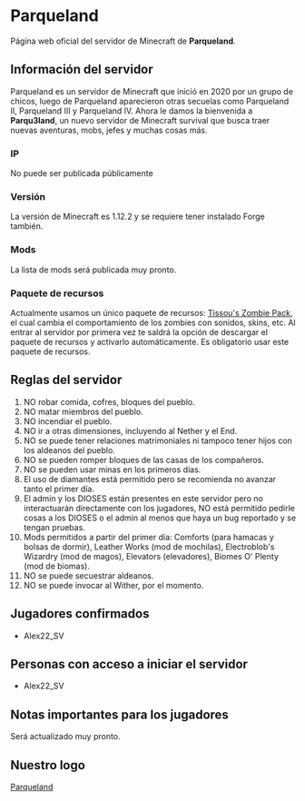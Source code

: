 # Parqueland
Página web oficial del servidor de Minecraft de **Parqueland**.

## Información del servidor
Parqueland es un servidor de Minecraft que inició en 2020 por un grupo de chicos, luego de Parqueland aparecieron otras secuelas como Parqueland II, Parqueland III y Parqueland IV. Ahora le damos la bienvenida a **Parqu3land**, un nuevo servidor de Minecraft survival que busca traer nuevas aventuras, mobs, jefes y muchas cosas más.
### IP
No puede ser publicada públicamente
### Versión
La versión de Minecraft es 1.12.2 y se requiere tener instalado Forge también.
### Mods
La lista de mods será publicada muy pronto.
### Paquete de recursos
Actualmente usamos un único paquete de recursos: [Tissou's Zombie Pack](https://www.curseforge.com/minecraft/texture-packs/tissous-zombie-pack-optifine-1-7x-1-16), el cual cambia el comportamiento de los zombies con sonidos, skins, etc.
Al entrar al servidor por primera vez te saldrá la opción de descargar el paquete de recursos y activarlo automáticamente. Es obligatorio usar este paquete de recursos.
## Reglas del servidor
1. NO robar comida, cofres, bloques del pueblo.
2. NO matar miembros del pueblo.
3. NO incendiar el pueblo.
4. NO ir a otras dimensiones, incluyendo al Nether y el End.
5. NO se puede tener relaciones matrimoniales ni tampoco tener hijos con los aldeanos del pueblo.
6. NO se pueden romper bloques de las casas de los compañeros.
7. NO se pueden usar minas en los primeros días.
8. El uso de diamantes está permitido pero se recomienda no avanzar tanto el primer día.
9. El admin y los DIOSES están presentes en este servidor pero no interactuarán directamente con los jugadores, NO está permitido pedirle cosas a los DIOSES o el admin al menos que haya un bug reportado y se tengan pruebas.
10. Mods permitidos a partir del primer día: Comforts (para hamacas y bolsas de dormir), Leather Works (mod de mochilas), Electroblob's Wizardry (mod de magos), Elevators (elevadores), Biomes O' Plenty (mod de biomas).
11. NO se puede secuestrar aldeanos.
12. NO se puede invocar al Wither, por el momento.
## Jugadores confirmados
- Alex22_SV

## Personas con acceso a iniciar el servidor
- Alex22_SV

## Notas importantes para los jugadores
Será actualizado muy pronto.

## Nuestro logo
[Parqueland](/screenshots/Parqu3land.png)
